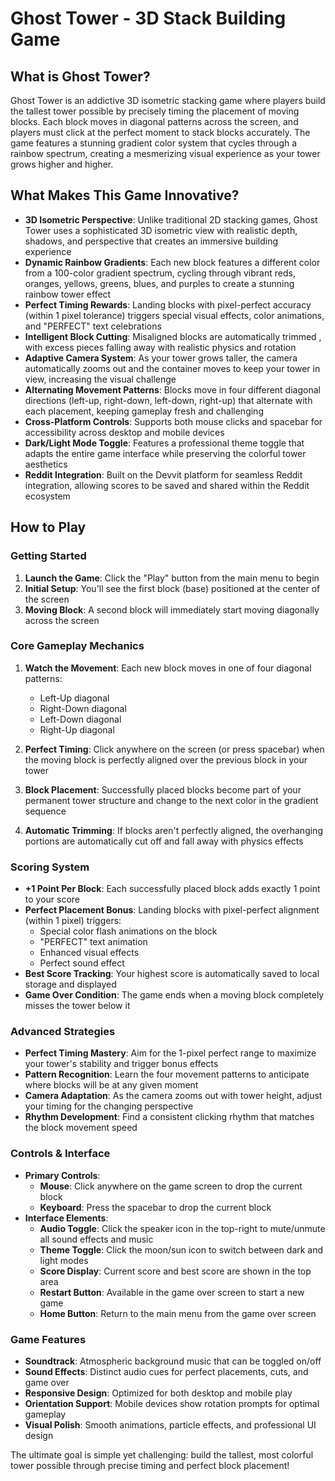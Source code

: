 # Ghost Tower - 3D  Stack Building Game

## What is Ghost Tower?

Ghost Tower is an addictive 3D isometric stacking game where players build the tallest tower possible by precisely timing the placement of moving blocks. Each block moves in diagonal patterns across the screen, and players must click at the perfect moment to stack blocks accurately. The game features a stunning gradient color system that cycles through a rainbow spectrum, creating a mesmerizing visual experience as your tower grows higher and higher.

## What Makes This Game Innovative?

- **3D Isometric Perspective**: Unlike traditional 2D stacking games, Ghost Tower uses a sophisticated 3D isometric view with realistic depth, shadows, and perspective that creates an immersive building experience
- **Dynamic Rainbow Gradients**: Each new block features a different color from a 100-color gradient spectrum, cycling through vibrant reds, oranges, yellows, greens, blues, and purples to create a stunning rainbow tower effect
- **Perfect Timing Rewards**: Landing blocks with pixel-perfect accuracy (within 1 pixel tolerance) triggers special visual effects, color animations, and "PERFECT" text celebrations
- **Intelligent Block Cutting**: Misaligned blocks are automatically trimmed , with excess pieces falling away with realistic physics and rotation
- **Adaptive Camera System**: As your tower grows taller, the camera automatically zooms out and the container moves to keep your tower in view, increasing the visual challenge
- **Alternating Movement Patterns**: Blocks move in four different diagonal directions (left-up, right-down, left-down, right-up) that alternate with each placement, keeping gameplay fresh and challenging
- **Cross-Platform Controls**: Supports both mouse clicks and spacebar for accessibility across desktop and mobile devices
- **Dark/Light Mode Toggle**: Features a professional theme toggle that adapts the entire game interface while preserving the colorful tower aesthetics
- **Reddit Integration**: Built on the Devvit platform for seamless Reddit integration, allowing scores to be saved and shared within the Reddit ecosystem

## How to Play

### Getting Started
1. **Launch the Game**: Click the "Play" button from the main menu to begin
2. **Initial Setup**: You'll see the first block (base) positioned at the center of the screen
3. **Moving Block**: A second block will immediately start moving diagonally across the screen

### Core Gameplay Mechanics
1. **Watch the Movement**: Each new block moves in one of four diagonal patterns:
   - Left-Up diagonal
   - Right-Down diagonal  
   - Left-Down diagonal
   - Right-Up diagonal

2. **Perfect Timing**: Click anywhere on the screen (or press spacebar) when the moving block is perfectly aligned over the previous block in your tower

3. **Block Placement**: Successfully placed blocks become part of your permanent tower structure and change to the next color in the gradient sequence

4. **Automatic Trimming**: If blocks aren't perfectly aligned, the overhanging portions are automatically cut off and fall away with physics effects

### Scoring System
- **+1 Point Per Block**: Each successfully placed block adds exactly 1 point to your score
- **Perfect Placement Bonus**: Landing blocks with pixel-perfect alignment (within 1 pixel) triggers:
  - Special color flash animations on the block
  - "PERFECT" text animation
  - Enhanced visual effects
  - Perfect sound effect
- **Best Score Tracking**: Your highest score is automatically saved to local storage and displayed
- **Game Over Condition**: The game ends when a moving block completely misses the tower below it

### Advanced Strategies
- **Perfect Timing Mastery**: Aim for the 1-pixel perfect range to maximize your tower's stability and trigger bonus effects
- **Pattern Recognition**: Learn the four movement patterns to anticipate where blocks will be at any given moment
- **Camera Adaptation**: As the camera zooms out with tower height, adjust your timing for the changing perspective
- **Rhythm Development**: Find a consistent clicking rhythm that matches the block movement speed

### Controls & Interface
- **Primary Controls**:
  - **Mouse**: Click anywhere on the game screen to drop the current block
  - **Keyboard**: Press the spacebar to drop the current block
- **Interface Elements**:
  - **Audio Toggle**: Click the speaker icon in the top-right to mute/unmute all sound effects and music
  - **Theme Toggle**: Click the moon/sun icon to switch between dark and light modes
  - **Score Display**: Current score and best score are shown in the top area
  - **Restart Button**: Available in the game over screen to start a new game
  - **Home Button**: Return to the main menu from the game over screen

### Game Features
- **Soundtrack**: Atmospheric background music that can be toggled on/off
- **Sound Effects**: Distinct audio cues for perfect placements, cuts, and game over
- **Responsive Design**: Optimized for both desktop and mobile play
- **Orientation Support**: Mobile devices show rotation prompts for optimal gameplay
- **Visual Polish**: Smooth animations, particle effects, and professional UI design

The ultimate goal is simple yet challenging: build the tallest, most colorful tower possible through precise timing and perfect block placement!